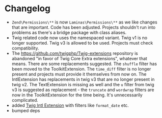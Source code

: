 # Changelog

- ``Zend\Permissions\**`` is now ``Laminas\Permissions\**`` as we like changes that are important. Code has been adjusted. Projects shouldn't run into problems as there's a bridge package with class aliases.
- Twig related code now uses the namespaced variant. Twig v1 is no longer supported. Twig v3 is allowed to be used. Projects must check compatibility.
- The https://github.com/twigphp/Twig-extensions repository is abandoned "in favor of Twig Core Extra extensions", whatever that means. There are some replacements suggested. The `shuffle` filter has been moved to the ToolkitExtension. The `time_diff` filter is no longer present and projects must provide it themselves from now on. The IntlExtension has replacements in twig v3 that are no longer present in twig v2. The TextExtension is missing as well and the `u` filter from twig v3 is suggested as replacement - the `truncate` and `wordwrap` filters are now in the ToolkitExtension for the time being. It's unnecessarily complicated.
- added [Twig Intl Extension](https://github.com/twigphp/intl-extra) with filters like ``format_date`` etc.
- bumped deps

